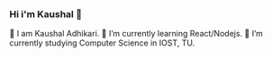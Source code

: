 ### Hi i'm Kaushal 👋

<!--
**kaushal-cmyk/kaushal-cmyk** is a ✨ _special_ ✨ repository because its `README.md` (this file) appears on your GitHub profile.

Here are some ideas to get you started:

- 🔭 I’m currently working on ...
- 🌱 I’m currently learning React and node to become fullstack developer.
- 👯 I’m looking to collaborate on ...
- 🤔 I’m looking for help with ...
- 💬 Ask me about ...
- 📫 How to reach me: ...
- 😄 Pronouns: ...
- ⚡ Fun fact: ...
-->
 👦 I am Kaushal Adhikari.
 🌱 I’m currently learning React/Nodejs.
 🔭 I’m currently studying Computer Science in IOST, TU.
